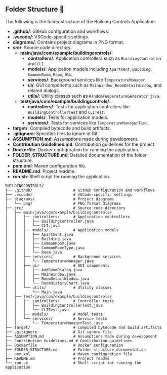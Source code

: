## Folder Structure 📁

The following is the folder structure of the Building Controls Application:

- **.github/**: GitHub configuration and workflows.
- **.vscode/**: VSCode-specific settings.
- **diagrams/**: Contains project diagrams in PNG format.
- **src/**: Source code directory.
  - **main/java/com/example/buildingcontrols/**:
    - **controllers/**: Application controllers such as `BuildingController` and `CLI`.
    - **models/**: Application models including `Apartment`, `Building`, `CommonRoom`, `Room`, etc.
    - **services/**: Background services like `TemperatureManager`.
    - **ui/**: GUI components such as `MainWindow`, `RoomDetailWindow`, and related dialogs.
    - **utils/**: Utility classes such as `RandomTemperatureGenerator.java`.
  - **test/java/com/example/buildingcontrols/**:
    - **controllers/**: Tests for application controllers like `BuildingControllerTest` and `CLITest`.
    - **models/**: Tests for application models.
    - **services/**: Tests for services like `TemperatureManagerTest`.
- **target/**: Compiled bytecode and build artifacts.
- **.gitignore**: Specifies files to ignore in Git.
- **ASSUMPTION.md**: Assumptions made during development.
- **Contribution Guidelines.md**: Contribution guidelines for the project.
- **Dockerfile**: Docker configuration for running the application.
- **FOLDER_STRUCTURE.md**: Detailed documentation of the folder structure.
- **pom.xml**: Maven configuration file.
- **README.md**: Project readme.
- **run.sh**: Shell script for running the application.

```plaintext
BUILDINGCONTROLS/
├── .github/                  # GitHub configuration and workflows
├── .vscode/                  # VSCode-specific settings
├── diagrams/                 # Project diagrams
│   └── png/                  # PNG format diagrams
├── src/                      # Source code directory
│   ├── main/java/com/example/buildingcontrols/
│   │   ├── controllers/      # Application controllers
│   │   │   ├── BuildingController.java
│   │   │   └── CLI.java
│   │   ├── models/           # Application models
│   │   │   ├── Apartment.java
│   │   │   ├── Building.java
│   │   │   ├── CommonRoom.java
│   │   │   ├── CommonRoomType.java
│   │   │   └── Room.java
│   │   ├── services/         # Background services
│   │   │   └── TemperatureManager.java
│   │   ├── ui/               # GUI components
│   │   │   ├── AddRoomDialog.java
│   │   │   ├── MainWindow.java
│   │   │   ├── RoomDetailWindow.java
│   │   │   └── RoomHistoryChart.java
│   │   └── utils/            # Utility classes
│   │       └── Main.java
│   ├── test/java/com/example/buildingcontrols/
│   │   ├── controllers/      # Controller tests
│   │   │   ├── BuildingControllerTest.java
│   │   │   └── CLITest.java
│   │   ├── models/           # Model tests
│   │   └── services/         # Service tests
│   │       └── TemperatureManagerTest.java
├── target/                   # Compiled bytecode and build artifacts
├── .gitignore                # Git ignore file
├── ASSUMPTION.md             # Assumptions made during development
├── Contribution Guidelines.md # Contribution guidelines
├── Dockerfile                # Docker configuration
├── FOLDER_STRUCTURE.md       # Folder structure documentation
├── pom.xml                   # Maven configuration file
├── README.md                 # Project readme
└── run.sh                    # Shell script for running the application
```